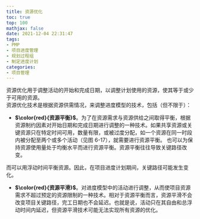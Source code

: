 ```yaml
---
title: 资源优化
toc: true
top: 100
mathjax: false
date: 2021-12-04 22:31:47
tags:
- PMP
- 项目进度管理
- 规划过程组
- 制定进度计划
categories:
- 项目管理
---
```

资源优化用于调整活动的开始和完成日期，以调整计划使用的资源，使其等于或少于可用的资源。  
资源优化技术是根据资源供需情况，来调整进度模型的技术，包括（但不限于）：

- **$\color{red}{资源平衡}$**。为了在资源需求与资源供给之间取得平衡，根据资源制约因素对开始日期和完成日期进行调整的一种技术。如果共享资源或关键资源只在特定时间可用，数量有限，或被过度分配，如一个资源在同一时段内被分配至两个或多个活动（见图 6-17），就需要进行资源平衡。
也可以为保持资源使用量处于均衡水平而进行资源平衡。资源平衡往往导致关键路径改变。

而可以用浮动时间平衡资源。因此，在项目进度计划期间，关键路径可能发生变化。

- **$\color{red}{资源平滑}$**。对进度模型中的活动进行调整，从而使项目资源需求不超过预定的资源限制的一种技术。相对于资源平衡而言，资源平滑不会改变项目关键路径，完工日期也不会延迟。也就是说，活动只在其自由和总浮动时间内延迟，但资源平滑技术可能无法实现所有资源的优化。
